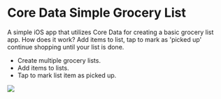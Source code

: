 # Core Data Simple Grocery List
A simple iOS app that utilizes Core Data for creating a basic grocery list app. How does it work? Add items to list, tap to mark as 'picked up' continue shopping until your list is done.

* Create multiple grocery lists.
* Add items to lists.
* Tap to mark list item as picked up.

![](http://wrichards.com/github/ios-grocerylist/grocery.png)
